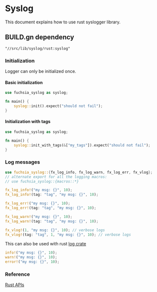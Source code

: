 # Syslog

This document explains how to use rust syslogger library.


## BUILD.gn dependency

```gn
"//src/lib/syslog/rust:syslog"
```

### Initialization

Logger can only be initialized once.

#### Basic initialization

```rust
use fuchsia_syslog as syslog;

fn main() {
    syslog::init().expect("should not fail");
}
```

#### Initialization with tags

```rust
use fuchsia_syslog as syslog;

fn main() {
    syslog::init_with_tags(&["my_tags"]).expect("should not fail");
}
```

### Log messages

```rust
use fuchsia_syslog::{fx_log_info, fx_log_warn, fx_log_err, fx_vlog};
// alternate export for all the logging macros:
// use fuchsia_syslog::{macros::*}

fx_log_info!("my msg: {}", 10);
fx_log_info!(tag: "tag", "my msg: {}", 10);

fx_log_err!("my msg: {}", 10);
fx_log_err!(tag: "tag", "my msg: {}", 10);

fx_log_warn!("my msg: {}", 10);
fx_log_warn!(tag: "tag", "my msg: {}", 10);

fx_vlog!(1, "my msg: {}", 10); // verbose logs
fx_vlog!(tag: "tag", 1, "my msg: {}", 10); // verbose logs
```

This can also be used with rust [log crate](https://docs.rs/log/)

```rust
info!("my msg: {}", 10);
warn!("my msg: {}", 10);
error!("my msg: {}", 10);
```


### Reference
[Rust APIs](/src/lib/syslog/rust/src/lib.rs)
